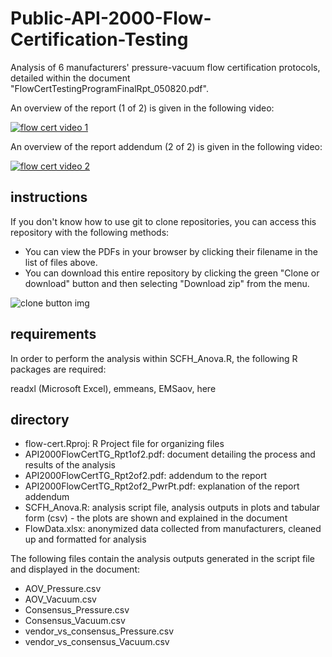 # Public-API-2000-Flow-Certification-Testing

Analysis of 6 manufacturers' pressure-vacuum flow certification protocols, detailed within the document "FlowCertTestingProgramFinalRpt_050820.pdf".

An overview of the report (1 of 2) is given in the following video:

[![flow cert video 1](http://img.youtube.com/vi/qMuXS676pfA/0.jpg)](http://www.youtube.com/watch?v=qMuXS676pfA)

An overview of the report addendum (2 of 2) is given in the following video:

[![flow cert video 2](http://img.youtube.com/vi/81tRPgeHrpA/0.jpg)](https://www.youtube.com/watch?v=81tRPgeHrpA)

## instructions

If you don't know how to use git to clone repositories, you can access this repository with the following methods:

* You can view the PDFs in your browser by clicking their filename in the list of files above.
* You can download this entire repository by clicking the green "Clone or download" button and then selecting "Download zip" from the menu.

![clone button img](https://onedebos.files.wordpress.com/2019/07/images6088675361067318569.jpeg)

## requirements

In order to perform the analysis within SCFH_Anova.R, the following R packages are required:

readxl (Microsoft Excel), emmeans, EMSaov, here

## directory

* flow-cert.Rproj: R Project file for organizing files
* API2000FlowCertTG_Rpt1of2.pdf: document detailing the process and results of the analysis
* API2000FlowCertTG_Rpt2of2.pdf: addendum to the report
* API2000FlowCertTG_Rpt2of2_PwrPt.pdf: explanation of the report addendum
* SCFH_Anova.R: analysis script file, analysis outputs in plots and tabular form (csv) - the plots are shown and explained in the document
* FlowData.xlsx: anonymized data collected from manufacturers, cleaned up and formatted for analysis

The following files contain the analysis outputs generated in the script file and displayed in the document:

* AOV_Pressure.csv
* AOV_Vacuum.csv
* Consensus_Pressure.csv
* Consensus_Vacuum.csv
* vendor_vs_consensus_Pressure.csv
* vendor_vs_consensus_Vacuum.csv
